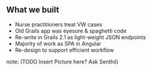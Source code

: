##  What we built

- Nurse practitioners treat VW cases
- Old Grails app was eyesore & spaghetti code
- Re-write in Grails 2.1 as light-weight JSON endpoints
- Majority of work as SPA in Angular
- Re-design to support efficient workflow


note:
    (TODO Insert Picture here? Ask Senthil)
    
